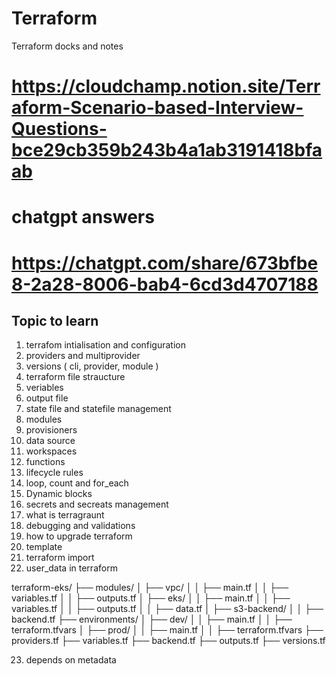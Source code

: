 # Terraform
Terraform docks and notes
# https://cloudchamp.notion.site/Terraform-Scenario-based-Interview-Questions-bce29cb359b243b4a1ab3191418bfaab
# chatgpt answers

# https://chatgpt.com/share/673bfbe8-2a28-8006-bab4-6cd3d4707188

## Topic to learn 
1. terrafom intialisation and configuration
2. providers and multiprovider 
3. versions ( cli, provider, module )
4. terraform file straucture 
5. veriables
6. output file 
7. state file and statefile management
8. modules 
9. provisioners
10. data source 
11. workspaces 
12. functions 
13. lifecycle rules 
14. loop, count and for_each
15. Dynamic blocks 
16. secrets and secreats management 
17. what is terragraunt 
18. debugging and validations 
19. how to upgrade terraform 
20. template 
21. terraform import 
22. user_data in terraform 


terraform-eks/
├── modules/
│   ├── vpc/
│   │   ├── main.tf
│   │   ├── variables.tf
│   │   ├── outputs.tf
│   ├── eks/
│   │   ├── main.tf
│   │   ├── variables.tf
│   │   ├── outputs.tf
│   │   ├── data.tf
│   ├── s3-backend/
│   │   ├── backend.tf
├── environments/
│   ├── dev/
│   │   ├── main.tf
│   │   ├── terraform.tfvars
│   ├── prod/
│   │   ├── main.tf
│   │   ├── terraform.tfvars
├── providers.tf
├── variables.tf
├── backend.tf
├── outputs.tf
├── versions.tf

23. depends on metadata 
